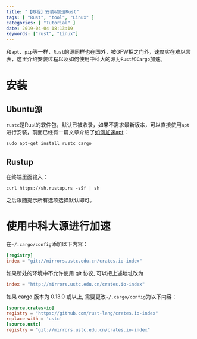 ```yaml
---
title: "【教程】安装&加速Rust"
tags: [ "Rust", "tool", "Linux" ]
categories: [ "Tutorial" ]
date: 2019-04-04 18:13:19
keywords: ["rust", "Linux"]
---
```


和`apt`、`pip`等一样，`Rust`的源同样也在国外，被GFW拒之门外，速度实在难以言表，这里介绍安装过程以及如何使用中科大的源为`Rust`和`Cargo`加速。

<!--more-->

# 安装

## Ubuntu源

`rustc`是Rust的软件包，默认已被收录，如果不需求最新版本，可以直接使用`apt`进行安装，前面已经有一篇文章介绍了[如何加速apt](/2019/03/apt-use-mirror/)：

```shell
sudo apt-get install rustc cargo
```

## Rustup

在终端里面输入：

```shell
curl https://sh.rustup.rs -sSf | sh
```

之后跟随提示所有选项选择默认即可。

# 使用中科大源进行加速

在`~/.cargo/config`添加以下内容：

```conf
[registry]
index = "git://mirrors.ustc.edu.cn/crates.io-index"
```

如果所处的环境中不允许使用 git 协议, 可以把上述地址改为

```conf
index = "http://mirrors.ustc.edu.cn/crates.io-index"
```

如果 cargo 版本为 0.13.0 或以上, 需要更改`~/.cargo/config`为以下内容：

```conf
[source.crates-io]
registry = "https://github.com/rust-lang/crates.io-index"
replace-with = 'ustc'
[source.ustc]
registry = "git://mirrors.ustc.edu.cn/crates.io-index"
```


